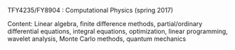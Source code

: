 TFY4235/FY8904 : Computational Physics (spring 2017)

Content:
Linear algebra, finite difference methods, partial/ordinary differential equations, 
integral equations, optimization, linear programming, wavelet analysis, 
Monte Carlo methods, quantum mechanics
